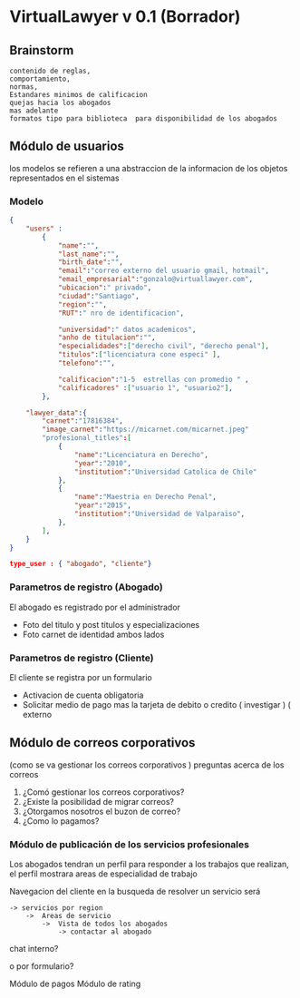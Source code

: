 # VirtualLawyer v 0.1 (Borrador)

## Brainstorm

```
contenido de reglas, 
comportamiento,
normas,
Estandares minimos de calificacion
quejas hacia los abogados
mas adelante
formatos tipo para biblioteca  para disponibilidad de los abogados

```


## Módulo de usuarios
los modelos se refieren a una abstraccion de la informacion de los objetos representados en el sistemas



### Modelo
```json
{
    "users" :
        {
            "name":"",
            "last_name":"",
            "birth_date":"",
            "email":"correo externo del usuario gmail, hotmail",
            "email_empresarial":"gonzalo@virtuallawyer.com",
            "ubicacion":" privado",
            "ciudad":"Santiago",
            "region":"",
            "RUT":" nro de identificacion",

            "universidad":" datos academicos",
            "anho de titulacion":"",
            "especialidades":["derecho civil", "derecho penal"],
            "titulos":["licenciatura cone especi" ],
            "telefono":"",

            "calificacion":"1-5  estrellas con promedio " ,
            "calificadores" :["usuario 1", "usuario2"],
        },

    "lawyer_data":{
        "carnet":"17816384",
        "image_carnet":"https://micarnet.com/micarnet.jpeg"
        "profesional_titles":[
            {
                "name":"Licenciatura en Derecho",
                "year":"2010",
                "institution":"Universidad Catolica de Chile"
            },
            {
                "name":"Maestria en Derecho Penal",
                "year":"2015",
                "institution":"Universidad de Valparaiso",
            },
        ],
    }
}

type_user : { "abogado", "cliente"}

```

### Parametros de registro (Abogado)

El abogado es registrado por el administrador

- Foto del titulo y post titulos y especializaciones
- Foto carnet de identidad ambos lados




### Parametros de registro (Cliente)
El cliente se registra por un formulario
- Activacion de cuenta obligatoria
- Solicitar medio de pago
mas la tarjeta de debito o credito 
( investigar ) ( externo 



## Módulo de correos corporativos
(como se va gestionar los correos corporativos )
preguntas acerca de los correos
1. ¿Comó gestionar los correos corporativos?
2. ¿Existe la posibilidad de migrar correos?
3. ¿Otorgamos nosotros el buzon de correo?
4. ¿Como lo pagamos?




### Módulo de publicación de los servicios profesionales

Los abogados tendran un perfil para responder a los trabajos que realizan, el perfil mostrara areas de especialidad de trabajo

Navegacion del cliente en la busqueda de resolver un servicio será
```
-> servicios por region
    ->  Areas de servicio 
        ->  Vista de todos los abogados 
            -> contactar al abogado
```

chat interno?

o por formulario?


Módulo de pagos
Módulo de rating
